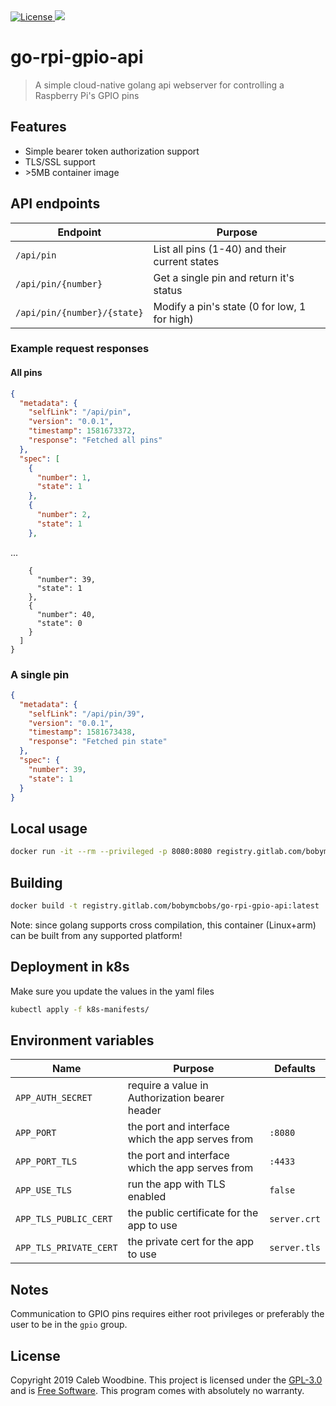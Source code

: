 <a href="http://www.gnu.org/licenses/gpl-3.0.html">
    <img src="https://img.shields.io/badge/License-GPL%20v3-blue.svg" alt="License" />
</a>
<a href="https://gitlab.com/bobymcbobs/go-rpi-gpio-api/releases">
    <img src="https://img.shields.io/badge/version-0.0.1-brightgreen.svg" />
</a>

# go-rpi-gpio-api

> A simple cloud-native golang api webserver for controlling a Raspberry Pi's GPIO pins

## Features
- Simple bearer token authorization support
- TLS/SSL support
- \>5MB container image

## API endpoints
| Endpoint                    | Purpose                                       |
| -                           | -                                             |
| `/api/pin`                  | List all pins (1-40) and their current states |
| `/api/pin/{number}`         | Get a single pin and return it's status       |
| `/api/pin/{number}/{state}` | Modify a pin's state (0 for low, 1 for high)  |

### Example request responses

#### All pins
```json
{
  "metadata": {
    "selfLink": "/api/pin",
    "version": "0.0.1",
    "timestamp": 1581673372,
    "response": "Fetched all pins"
  },
  "spec": [
    {
      "number": 1,
      "state": 1
    },
    {
      "number": 2,
      "state": 1
    },
```
...
```
    {
      "number": 39,
      "state": 1
    },
    {
      "number": 40,
      "state": 0
    }
  ]
}
```

### A single pin
```json
{
  "metadata": {
    "selfLink": "/api/pin/39",
    "version": "0.0.1",
    "timestamp": 1581673438,
    "response": "Fetched pin state"
  },
  "spec": {
    "number": 39,
    "state": 1
  }
}
```

## Local usage
```bash
docker run -it --rm --privileged -p 8080:8080 registry.gitlab.com/bobymcbobs/go-rpi-gpio-api:latest
```

## Building
```bash
docker build -t registry.gitlab.com/bobymcbobs/go-rpi-gpio-api:latest .
```

Note: since golang supports cross compilation, this container (Linux+arm) can be built from any supported platform!

## Deployment in k8s
Make sure you update the values in the yaml files
```bash
kubectl apply -f k8s-manifests/
```

## Environment variables

| Name                   | Purpose                                          | Defaults     |
| -                      | -                                                | -            |
| `APP_AUTH_SECRET`      | require a value in Authorization bearer header   |              |
| `APP_PORT`             | the port and interface which the app serves from | `:8080`      |
| `APP_PORT_TLS`         | the port and interface which the app serves from | `:4433`      |
| `APP_USE_TLS`          | run the app with TLS enabled                     | `false`      |
| `APP_TLS_PUBLIC_CERT`  | the public certificate for the app to use        | `server.crt` |
| `APP_TLS_PRIVATE_CERT` | the private cert for the app to use              | `server.tls` |

## Notes
Communication to GPIO pins requires either root privileges or preferably the user to be in the `gpio` group.

## License
Copyright 2019 Caleb Woodbine.
This project is licensed under the [GPL-3.0](http://www.gnu.org/licenses/gpl-3.0.html) and is [Free Software](https://www.gnu.org/philosophy/free-sw.en.html).
This program comes with absolutely no warranty.
